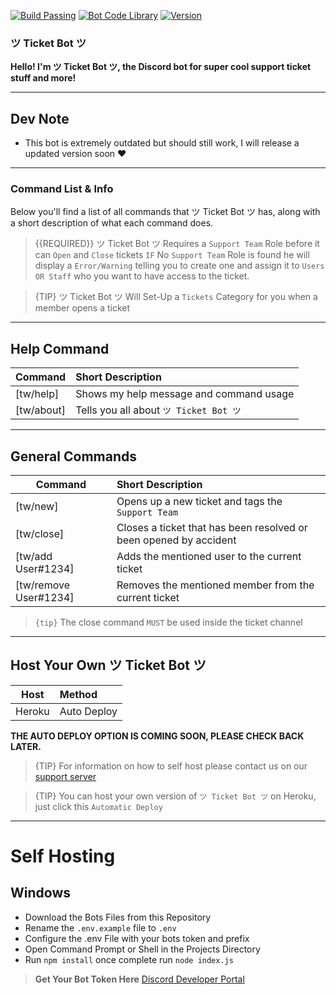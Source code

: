 [![Build Passing](https://img.shields.io/badge/Build-Passing%20-brightgreen.svg?style=flat)](https://ticket-bot.webnode.com/) [![Bot Code Library](https://img.shields.io/badge/Library-discord.js-orange.svg)](https://discord.js.org/#/) [![Version](https://img.shields.io/badge/Version-1.0.2-blue.svg)](https://ticket-bot.webnode.com/)

### ツ Ticket Bot ツ 

**Hello! I'm ツ Ticket Bot ツ, the Discord bot for super cool support ticket stuff and more!** 

---

## Dev Note
* This bot is extremely outdated but should still work, I will release a updated version soon ❤️

---

### Command List & Info

Below you'll find a list of all commands that ツ Ticket Bot ツ has, along with a short description of what each command does.

> {{REQUIRED}} ツ Ticket Bot ツ Requires a `Support Team` Role before it can `Open` and `Close` tickets `IF` No `Support Team` Role is found he will display a `Error/Warning` telling you to create one and assign it to `Users OR Staff` who you want to have access to the ticket.

> {TIP} ツ Ticket Bot ツ Will Set-Up a `Tickets` Category for you when a member opens a ticket

---

## Help Command

| Command           | Short Description      |
| ----------------- |:---------------------- |
| [tw/help]  | Shows my help message and command usage |
| [tw/about] | Tells you all about `ツ Ticket Bot ツ`  |

---

## General Commands

| Command | Short Description |
| ------- |:----------------- |
| [tw/new] | Opens up a new ticket and tags the `Support Team` |
| [tw/close] | Closes a ticket that has been resolved or been opened by accident |
| [tw/add User#1234] | Adds the mentioned user to the current ticket |
| [tw/remove User#1234] | Removes the mentioned member from the current ticket |

> `{tip}` The close command `MUST` be used inside the ticket channel

---

## Host Your Own ツ Ticket Bot ツ

| Host | Method |
| ------- |:----------------- |
| Heroku | Auto Deploy |

**THE AUTO DEPLOY OPTION IS COMING SOON, PLEASE CHECK BACK LATER.**

> {TIP} For information on how to self host please contact us on our [support server](https://toxicdev.me/discord)

> {TIP} You can host your own version of `ツ Ticket Bot ツ` on Heroku, just click this `Automatic Deploy`

---

# Self Hosting
## Windows
* Download the Bots Files from this Repository
* Rename the `.env.example` file to `.env`
* Configure the .env File with your bots token and prefix
* Open Command Prompt or Shell in the Projects Directory
* Run `npm install` once complete run `node index.js`

> **Get Your Bot Token Here** [Discord Developer Portal](https://discordapp.com/developers/applications)
